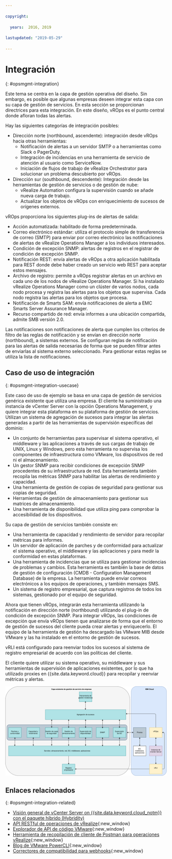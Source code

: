 ```yaml
---

copyright:

  years:  2016, 2019

lastupdated: "2019-05-29"

---
```


# Integración
{: #opsmgmt-integration}

Este tema se centra en la capa de gestión operativa del diseño. Sin embargo, es posible que algunas empresas deseen integrar esta capa con su capa de gestión de servicios. En esta sección se proporcionan directrices para esta integración. En este diseño, vROps es el punto central donde afloran todas las alertas.

Hay las siguientes categorías de integración posibles:
* Dirección norte (northbound, ascendente): integración desde vROps hacia otras herramientas:
  * Notificación de alertas a un servidor SMTP o a herramientas como Slack o PagerDuty.
  * Integración de incidencias en una herramienta de servicio de atención al usuario como ServiceNow.
  * Iniciación de flujos de trabajo de vRealize Orchestrator para solucionar un problema descubierto por vROps.
* Dirección sur (southbound, descendente): Integración desde las herramientas de gestión de servicios o de gestión de nube:
  * vRealize Automation configura la supervisión cuando se añade nueva carga de trabajo.
  * Actualizar los objetos de vROps con enriquecimiento de sucesos de orígenes externos.

vROps proporciona los siguientes plug-ins de alertas de salida:
* Acción automatizada: habilitado de forma predeterminada.
* Correo electrónico estándar: utiliza el protocolo simple de transferencia de correo (SMTP) para enviar por correo electrónico las notificaciones de alertas de vRealize Operations Manager a los individuos interesados.
* Condición de excepción SNMP: alertas de registros en el registrar de condición de excepción SNMP.
* Notificación REST: envía alertas de vROps a otra aplicación habilitada para REST donde debe haber creado un servicio web REST para aceptar estos mensajes.
* Archivo de registro: permite a vROps registrar alertas en un archivo en cada uno de los nodos de vRealize Operations Manager. Si ha instalado vRealize Operations Manager como un clúster de varios nodos, cada nodo procesa y registra las alertas para los objetos que supervisa. Cada nodo registra las alertas para los objetos que procesa.
* Notificación de Smarts SAM: envía notificaciones de alerta a EMC Smarts Server Assurance Manager.
* Recurso compartido de red: envía informes a una ubicación compartida, admite SMB versión 2.0.

Las notificaciones son notificaciones de alerta que cumplen los criterios de filtro de las reglas de notificación y se envían en dirección norte (northbound), a sistemas externos. Se configuran reglas de notificación para las alertas de salida necesarias de forma que se pueden filtrar antes de enviarlas al sistema externo seleccionado. Para gestionar estas reglas se utiliza la lista de notificaciones.

## Caso de uso de integración
{: #opsmgmt-integration-usecase}

Este caso de uso de ejemplo se basa en una capa de gestión de servicios genérica existente que utiliza una empresa. El cliente ha suministrado una instancia de vCenter Server con la opción Operations Management, y quiere integrar esta plataforma en su plataforma de gestión de servicios. Utilizan un sistema de agregación de sucesos para integrar las alertas generadas a partir de las herramientas de supervisión específicas del dominio:

* Un conjunto de herramientas para supervisar el sistema operativo, el middleware y las aplicaciones a través de sus cargas de trabajo de UNIX, Linux y Windows, pero esta herramienta no supervisa los componentes de infraestructura como VMware, los dispositivos de red ni el almacenamiento.
* Un gestor SNMP para recibir condiciones de excepción SNMP procedentes de su infraestructura de red. Esta herramienta también recopila las métricas SNMP para habilitar las alertas de rendimiento y capacidad.
* Una herramienta de gestión de copias de seguridad para gestionar sus copias de seguridad.
* Herramientas de gestión de almacenamiento para gestionar sus matrices de almacenamiento.
* Una herramienta de disponibilidad que utiliza ping para comprobar la accesibilidad de los dispositivos.

Su capa de gestión de servicios también consiste en:

* Una herramienta de capacidad y rendimiento de servidor para recopilar métricas para informes.
* Un servidor de aplicación de parches y de conformidad para actualizar el sistema operativo, el middleware y las aplicaciones y para medir la conformidad en estas plataformas.
* Una herramienta de incidencias que se utiliza para gestionar incidencias de problemas y cambios. Esta herramienta es también la base de datos de gestión de configuración (CMDB - Configuration Management Database) de la empresa. La herramienta puede enviar correos electrónicos a los equipos de operaciones, y también mensajes SMS.
* Un sistema de registro empresarial, que captura registros de todos los sistemas, gestionado por el equipo de seguridad.

Ahora que tienen vROps, integrarán esta herramienta utilizando la notificación en dirección norte (northbound) utilizando el plug-in de condición de excepción SNMP. Para integrar vROps, las condiciones de excepción que envía vROps tienen que analizarse de forma que el entorno de gestión de sucesos del cliente pueda crear alertas y enriquecerlo. El equipo de la herramienta de gestión ha descargado las VMware MIB desde VMware y las ha instalado en el entorno de gestión de sucesos.

vRLI está configurado para reenviar todos los sucesos al sistema de registro empresarial de acuerdo con las políticas del cliente.

El cliente quiere utilizar su sistema operativo, su middleware y sus herramientas de supervisión de aplicaciones existentes, por lo que ha utilizado proxies en {{site.data.keyword.cloud}} para recopilar y reenviar métricas y alertas.

![Diagrama de integración](../../images/opsmgmt-integration.svg "Diagrama de integración")

## Enlaces relacionados
{: #opsmgmt-integration-related}

* [Visión general de vCenter Server on {{site.data.keyword.cloud_notm}} con el paquete híbrido (Hybridity)](/docs/services/vmwaresolutions/archiref/vcs?topic=vmware-solutions-vcs-hybridity-intro)
* [API RESTful de operaciones de vRealize](https://docs.vmware.com/en/vRealize-Operations-Manager/7.0/vrealize-operations-manager-70-api-guide.pdf){:new_window}
* [Explorador de API de código VMware](https://code.vmware.com/apis?socv=1&numPerPage=164&sorter=pv){:new_window}
* [Herramienta de recopilación de cliente de Postman para operaciones vRealize](https://code.vmware.com/samples/4663/postman-client-collection-for-vrealize-operations-rest-apis){:new_window}
* [Blog de VMware PowerCLI](https://blogs.vmware.com/PowerCLI/2016/05/getting-started-with-powercli-for-vrealize-operations-vr-ops.html){:new_window}
* [Correctores de compatibilidad para webhooks](https://blogs.vmware.com/management/2017/01/vrealize-webhooks-infinite-integrations.html){:new_window}

